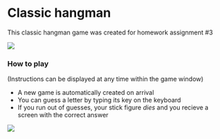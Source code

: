 # Classic hangman
This classic hangman game was created for homework assignment #3 

 ![](https://i.imgur.com/DeXdRLJ.png)

### How to play
(Instructions can be displayed at any time within the game window)
 * A new game is automatically created on arrival
 * You can guess a letter by typing its key on the keyboard
 * If you run out of guesses, your stick figure _dies_ and you recieve a screen with the correct answer
 
 
 ![](https://i.imgur.com/S9tKzKN.png)


